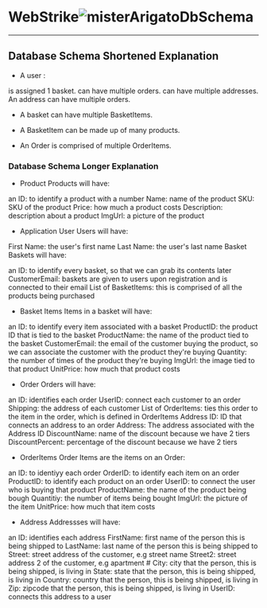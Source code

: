 # WebStrike![misterArigatoDbSchema](https://user-images.githubusercontent.com/87771611/188217758-8c3a7ef5-3011-4ad8-9d07-6cd5cf829996.png)

---

## Database Schema Shortened Explanation

- A user :

is assigned 1 basket.
can have multiple orders.
can have multiple addresses.
An address can have multiple orders.

- A basket can have multiple BasketItems.

- A BasketItem can be made up of many products.

- An Order is comprised of multiple OrderItems.

### Database Schema Longer Explanation
- Product Products will have:

an ID: to identify a product with a number
Name: name of the product
SKU: SKU of the product
Price: how much a product costs
Description: description about a product
ImgUrl: a picture of the product

- Application User Users will have:

First Name: the user's first name
Last Name: the user's last name
Basket Baskets will have:

an ID: to identify every basket, so that we can grab its contents later
CustomerEmail: baskets are given to users upon registration and is connected to their email
List of BasketItems: this is comprised of all the products being purchased

- Basket Items Items in a basket will have:

an ID: to identify every item associated with a basket
ProductID: the product ID that is tied to the basket
ProductName: the name of the product tied to the basket
CustomerEmail: the email of the customer buying the product, so we can associate the customer with the product they're buying
Quantity: the number of times of the product they're buying
ImgUrl: the image tied to that product
UnitPrice: how much that product costs

- Order Orders will have:

an ID: identifies each order
UserID: connect each customer to an order
Shipping: the address of each customer
List of OrderItems: ties this order to the item in the order, which is defined in OrderItems
Address ID: ID that connects an address to an order
Address: The address associated with the Address ID
DiscountName: name of the discount because we have 2 tiers
DiscountPercent: percentage of the discount because we have 2 tiers

- OrderItems Order Items are the items on an Order:

an ID: to identiyy each order
OrderID: to identify each item on an order
ProductID: to identify each product on an order
UserID: to connect the user who is buying that product
ProductName: the name of the product being bough
Quantitiy: the number of items being bought
ImgUrl: the picture of the item
UnitPrice: how much that item costs

- Address Addressses will have:

an ID: identifies each address
FirstName: first name of the person this is being shipped to
LastName: last name of the person this is being shipped to
Street: street address of the customer, e.g street name
Street2: street address 2 of the customer, e.g apartment #
City: city that the person, this is being shipped, is living in
State: state that the person, this is being shipped, is living in
Country: country that the person, this is being shipped, is living in
Zip: zipcode that the person, this is being shipped, is living in
UserID: connects this address to a user

